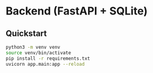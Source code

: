 # Backend (FastAPI + SQLite)

## Quickstart

```bash
python3 -m venv venv
source venv/bin/activate
pip install -r requirements.txt
uvicorn app.main:app --reload
``` 